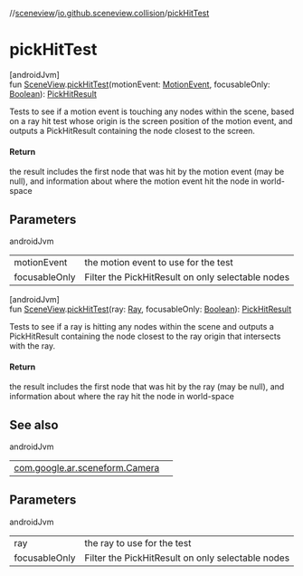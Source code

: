 //[sceneview](../../index.md)/[io.github.sceneview.collision](index.md)/[pickHitTest](pick-hit-test.md)

# pickHitTest

[androidJvm]\
fun [SceneView](../io.github.sceneview/-scene-view/index.md).[pickHitTest](pick-hit-test.md)(motionEvent: [MotionEvent](https://developer.android.com/reference/kotlin/android/view/MotionEvent.html), focusableOnly: [Boolean](https://kotlinlang.org/api/latest/jvm/stdlib/kotlin/-boolean/index.html)): [PickHitResult](../com.google.ar.sceneform/-pick-hit-result/index.md)

Tests to see if a motion event is touching any nodes within the scene, based on a ray hit test whose origin is the screen position of the motion event, and outputs a PickHitResult containing the node closest to the screen.

#### Return

the result includes the first node that was hit by the motion event (may be null), and information about where the motion event hit the node in world-space

## Parameters

androidJvm

| | |
|---|---|
| motionEvent | the motion event to use for the test |
| focusableOnly | Filter the PickHitResult on only selectable nodes |

[androidJvm]\
fun [SceneView](../io.github.sceneview/-scene-view/index.md).[pickHitTest](pick-hit-test.md)(ray: [Ray](../com.google.ar.sceneform.collision/-ray/index.md), focusableOnly: [Boolean](https://kotlinlang.org/api/latest/jvm/stdlib/kotlin/-boolean/index.html)): [PickHitResult](../com.google.ar.sceneform/-pick-hit-result/index.md)

Tests to see if a ray is hitting any nodes within the scene and outputs a PickHitResult containing the node closest to the ray origin that intersects with the ray.

#### Return

the result includes the first node that was hit by the ray (may be null), and information about where the ray hit the node in world-space

## See also

androidJvm

| | |
|---|---|
| [com.google.ar.sceneform.Camera](../../../arsceneview/com.google.ar.sceneform/-camera/screen-point-to-ray.md) |  |

## Parameters

androidJvm

| | |
|---|---|
| ray | the ray to use for the test |
| focusableOnly | Filter the PickHitResult on only selectable nodes |
